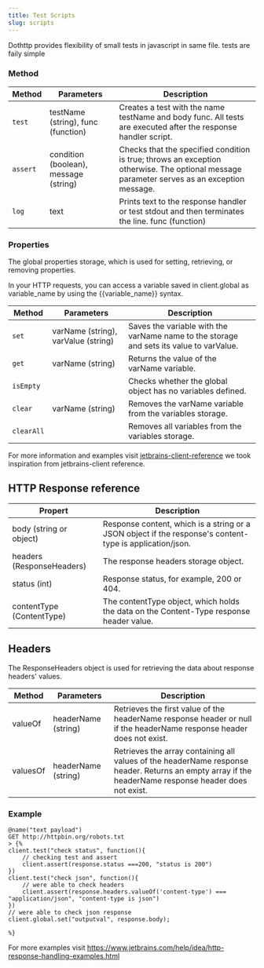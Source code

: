 ```yaml
---
title: Test Scripts
slug: scripts
---
```


Dothttp provides flexibility of small tests in javascript in same file. tests are faily simple



### Method
Method  | Parameters | Description
--------|-------------|----------
`test`   | testName (string), func (function)   | Creates a test with the name testName and body func. All tests are executed after the response handler script.
`assert`   | condition (boolean), message (string)   |Checks that the specified condition is true; throws an exception otherwise. The optional message parameter serves as an exception message.
`log`    | text | 	Prints text to the response handler or test stdout and then terminates the line. func (function)

### Properties

The global properties storage, which is used for setting, retrieving, or removing properties.

In your HTTP requests, you can access a variable saved in client.global as variable_name by using the {{variable_name}} syntax.


Method  | Parameters | Description
--------|-------------|----------
`set`   | varName (string), varValue (string)   | Saves the variable with the varName name to the storage and sets its value to varValue.
`get`   | varName (string)   |Returns the value of the varName variable.
`isEmpty` |  | 	Checks whether the global object has no variables defined.
`clear` | varName (string)| Removes the varName variable from the variables storage.
`clearAll` |  | 	Removes all variables from the variables storage.


For more information and examples visit [jetbrains-client-reference](https://www.jetbrains.com/help/idea/http-client-reference.html#client-properties)
we took inspiration from jetbrains-client reference.



## HTTP Response reference

Propert | Description
---------|-------------
body (string or object)	|Response content, which is a string or a JSON object if the response's content-type is application/json.
headers (ResponseHeaders)|	The response headers storage object.
status (int)	|Response status, for example, 200 or 404.
contentType (ContentType)	|The contentType object, which holds the data on the Content-Type response header value.


## Headers
The ResponseHeaders object is used for retrieving the data about response headers' values.

Method|	Parameters|	Description
--------|----------|-----------
valueOf	| headerName (string) | Retrieves the first value of the headerName response header or null if the headerName response header does not exist.
valuesOf | headerName (string) | Retrieves the array containing all values of the headerName response header. Returns an empty array if the headerName response header does not exist.


### Example 
```http
@name("text payload")
GET http://httpbin.org/robots.txt
> {%
client.test("check status", function(){
    // checking test and assert
    client.assert(response.status ===200, "status is 200")
})
client.test("check json", function(){
    // were able to check headers
    client.assert(response.headers.valueOf('content-type') === "application/json", "content-type is json")
})
// were able to check json response
client.global.set("outputval", response.body);

%}

```

For more examples visit https://www.jetbrains.com/help/idea/http-response-handling-examples.html